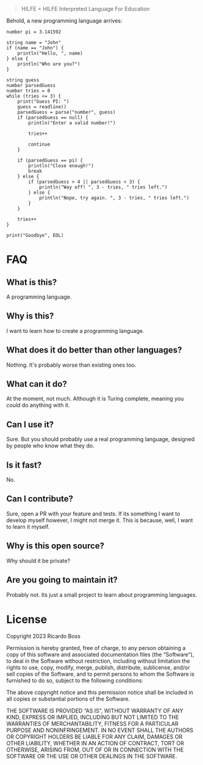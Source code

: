 ﻿> HILFE = HILFE Interpreted Language For Education

Behold, a new programming language arrives:

```
number pi = 3.141592

string name = "John"
if (name == "John") {
    println("Hello, ", name)
} else {
    println("Who are you?")
}

string guess
number parsedGuess
number tries = 0
while (tries <= 3) {
    print("Guess PI: ")
    guess = readline()
    parsedGuess = parse("number", guess)
    if (parsedGuess == null) {
        println("Enter a valid number!")

        tries++

        continue
    }

    if (parsedGuess == pi) {
        println("Close enough!")
        break
    } else {
        if (parsedGuess > 4 || parsedGuess < 3) {
            println("Way off! ", 3 - tries, " tries left.")
        } else {
            println("Nope, try again. ", 3 - tries, " tries left.")
        }
    }

    tries++
}

print("Goodbye", EOL)
```

# FAQ

## What is this?

A programming language.

## Why is this?

I want to learn how to create a programming language.

## What does it do better than other languages?

Nothing. It's probably worse than existing ones too.

## What can it do?

At the moment, not much. Although it is Turing complete, meaning you _could_ do anything with it.

## Can I use it?

Sure. But you should probably use a real programming language, designed by people who know what they do.

## Is it fast?

No.

## Can I contribute?

Sure, open a PR with your feature and tests.
If its something I want to develop myself however, I might not merge it.
This is because, well, I want to learn it myself.

## Why is this open source?

Why should it be private?

## Are you going to maintain it?

Probably not. Its just a small project to learn about programming languages.

# License

Copyright 2023 Ricardo Boss

Permission is hereby granted, free of charge, to any person obtaining a copy of this software and associated documentation files (the “Software”), to deal in the Software without restriction, including without limitation the rights to use, copy, modify, merge, publish, distribute, sublicense, and/or sell copies of the Software, and to permit persons to whom the Software is furnished to do so, subject to the following conditions:

The above copyright notice and this permission notice shall be included in all copies or substantial portions of the Software.

THE SOFTWARE IS PROVIDED “AS IS”, WITHOUT WARRANTY OF ANY KIND, EXPRESS OR IMPLIED, INCLUDING BUT NOT LIMITED TO THE WARRANTIES OF MERCHANTABILITY, FITNESS FOR A PARTICULAR PURPOSE AND NONINFRINGEMENT. IN NO EVENT SHALL THE AUTHORS OR COPYRIGHT HOLDERS BE LIABLE FOR ANY CLAIM, DAMAGES OR OTHER LIABILITY, WHETHER IN AN ACTION OF CONTRACT, TORT OR OTHERWISE, ARISING FROM, OUT OF OR IN CONNECTION WITH THE SOFTWARE OR THE USE OR OTHER DEALINGS IN THE SOFTWARE.


